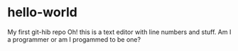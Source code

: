 # hello-world
My first git-hib repo
Oh! this is a text editor with line numbers and stuff.
Am I a programmer or am I progammed to be one?
